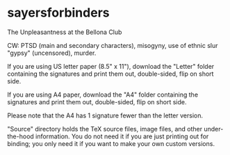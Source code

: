 # sayersforbinders
The Unpleasantness at the Bellona Club

CW: PTSD (main and secondary characters), misogyny, use of ethnic slur "gypsy" (uncensored), murder.

If you are using US letter paper (8.5" x 11"), download the "Letter" folder containing the signatures and print them out, double-sided, flip on short side.

If you are using A4 paper, download the "A4" folder containing the signatures and print them out, double-sided, flip on short side.

Please note that the A4 has 1 signature fewer than the letter version.

"Source" directory holds the TeX source files, image files, and other under-the-hood information. You do not need it if you are just printing out for binding; you only need it if you want to make your own custom versions.
